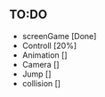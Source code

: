 ## TO:DO
- screenGame  [Done]
- Controll    [20%]  
- Animation   []
- Camera      []
- Jump        []
- collision   []
